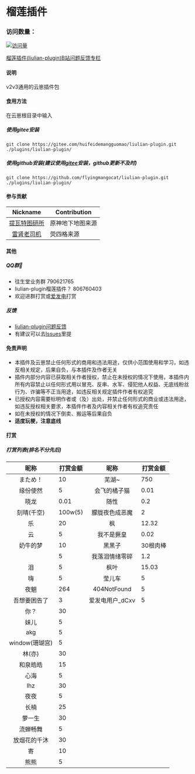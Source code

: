 # 榴莲插件
 
### 访问数量：
[![访问量](https://profile-counter.glitch.me/liulian-plugin/count.svg)](https://gitee.com/huifeidemangguomaocoder/liulian-plugin)

[榴莲插件(liulian-plugin)B站问题反馈专栏](https://b23.tv/GecaEsK)
#### 说明
v2v3通用的云崽插件包 

#### 食用方法
在云崽根目录中输入
##### 使用gitee安装
```
git clone https://gitee.com/huifeidemangguomao/liulian-plugin.git ./plugins/liulian-plugin/
```
##### 使用github安装(建议使用[gitee](https://gitee.com/huifeidemangguomao/liulian-plugin)安装，github更新不及时)
```
git clone https://github.com/flyingmangocat/liulian-plugin.git ./plugins/liulian-plugin/
```

#### 参与贡献
| Nickname                                                     | Contribution                        |
| :----------------------------------------------------------: | ----------------------------------- |
|[提瓦特图研所](https://m.bilibili.com/space/1872522256?share_from=space&share_medium=android&share_plat=android&share_session_id=246f71fc-347b-4371-b8cf-2e51df9d0572&share_source=COPY&share_tag=s_i&timestamp=1665512676&unique_k=nXaICOt) | 原神地下地图来源 |
|[雷肾老司机](https://www.miyoushe.com/ys/accountCenter/postList?id=81879993) | 荧四格来源 |

#### 其他

##### QQ群🌾

* 往生堂业务群               790621765
* liulian-plugin榴莲插件？   806760403
* 欢迎进群打赏或[爱发电](https://afdian.net/a/huifeidemangguomao)打赏

##### 反馈

* [liulian-plugin问题反馈](https://pd.qq.com/s/ewii86r08)
* 有建议可以去[Issues](https://gitee.com/huifeidemangguomao/liulian-plugin/issues)里提

#### 免责声明

* 本插件及云崽禁止任何形式的商用和违法用途，仅供小范围使用和学习，如违反相关规定，后果自负，与本插件及作者无关
* 插件内部分内容已获取相关作者授权，禁止在未授权的情况下使用，本插件内所有内容禁止以任何形式用以冒充、反串、水军、侵犯他人权益、无底线粉丝行为、诈骗等不正当用途，如违反相关规定插件作者有权追究
* 已授权内容需要标明作者或（及）出处，并禁止任何形式的商业或违法用途，如违反授权相关要求，本插件作者及内容相关作者有权追究责任
* 如在未授权的情况下倒卖、搬运等后果自负
* **适度玩梗，注意底线**

#### 打赏

##### 打赏列表(排名不分先后)
| 昵称          | 打赏金额         | 昵称          | 打赏金额          |
| :------------: | --------- | :------------: | --------- | 
|まため！| 10 |芜湖~ |750 |
|缘份使然 | 5 |会飞的橘子猫 |0.01 |
|晓龙 |0.01 |随性 |0.2 |
|刻晴(千空) |100w(5) |朦胧夜色成恶魔 |2 |
|乐 |20 |枫 |12.32 |
|云 |5 |我不是撅皇 |0.02 |
|奶牛的梦 |10 |黑黑子 |30根肉棒 |
|  |5 |我落泪情绪零碎 |1.2 |
|泪 |5 |枫叶 |15.03 |
|嗨 |5 |莹儿车 |5 |
|夜魈 |264 |404NotFound |5 |
|吾想要困告了 |3 |爱发电用户_dCxv |5 |
|你？ |30 |
|妹儿 |5 |
|akg |5 |
|window(珊瑚宫) |5 |
|林(亦) |30 |
|和泉皓皓 |15 |
|心海 |5 |
|lhz |30 |
|夜夜 |5 |
|长楠 |25 |
|萝一生 |30 |
|流蝉畅舞 |5 |
|放烟花的千沐 |30 |
|寄 |10 |
|熊熊 |5 |
